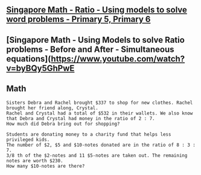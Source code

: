 ## [Singapore Math - Ratio - Using models to solve word problems - Primary 5, Primary 6](https://www.youtube.com/watch?v=izqgBzgaEW8)
## [Singapore Math - Using Models to solve Ratio problems - Before and After - Simultaneous equations](https://www.youtube.com/watch?v=byBQy5GhPwE
## Math

```
Sisters Debra and Rachel brought $337 to shop for new clothes. Rachel brought her friend along, Crystal.
Rachel and Crystal had a total of $532 in their wallets. We also know that Debra and Crystal had money in the ratio of 2 : 7.
How much did Debra bring out for shopping?
```

```
Students are donating money to a charity fund that helps less privileged kids.
The number of $2, $5 and $10-notes donated are in the ratio of 8 : 3 : 7.
3/8 th of the $2-notes and 11 $5-notes are taken out. The remaining notes are worth $230.
How many $10-notes are there?
```
